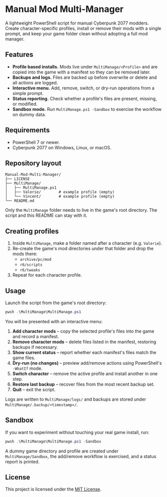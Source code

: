 # Manual Mod Multi-Manager

A lightweight PowerShell script for manual Cyberpunk 2077 modders.  Create character-specific profiles, install or remove their mods with a single prompt, and keep your game folder clean without adopting a full mod manager.

## Features
- **Profile based installs.** Mods live under `MultiManage/<Profile>` and are copied into the game with a manifest so they can be removed later.
- **Backups and logs.** Files are backed up before overwrite or delete and all actions are logged.
- **Interactive menu.** Add, remove, switch, or dry-run operations from a simple prompt.
- **Status reporting.** Check whether a profile's files are present, missing, or modified.
- **Sandbox mode.** Run `MultiManage.ps1 -Sandbox` to exercise the workflow on dummy data.

## Requirements
- PowerShell 7 or newer.
- Cyberpunk 2077 on Windows, Linux, or macOS.

## Repository layout
```
Manual-Mod-Multi-Manager/
├── LICENSE
├── MultiManage/
│   ├── MultiManage.ps1
│   ├── Valerie/        # example profile (empty)
│   └── Vincent/        # example profile (empty)
└── README.md
```

Only the `MultiManage` folder needs to live in the game's root directory. The script and this README can stay with it.

## Creating profiles
1. Inside `MultiManage`, make a folder named after a character (e.g. `Valerie`).
2. Re-create the game's mod directories under that folder and drop the mods there:
   - `archive/pc/mod`
   - `r6/scripts`
   - `r6/tweaks`
3. Repeat for each character profile.

## Usage
Launch the script from the game's root directory:

```powershell
pwsh .\MultiManage\MultiManage.ps1
```

You will be presented with an interactive menu:

1. **Add character mods** – copy the selected profile's files into the game and record a manifest.
2. **Remove character mods** – delete files listed in the manifest, restoring backups if necessary.
3. **Show current status** – report whether each manifest's files match the game files.
4. **Dry-run (no changes)** – preview add/remove actions using PowerShell's `-WhatIf` mode.
5. **Switch character** – remove the active profile and install another in one step.
6. **Restore last backup** – recover files from the most recent backup set.
7. **Quit** – exit the script.

Logs are written to `MultiManage/logs/` and backups are stored under `MultiManage/.backup/<timestamp>/`.

## Sandbox
If you want to experiment without touching your real game install, run:

```powershell
pwsh .\MultiManage\MultiManage.ps1 -Sandbox
```

A dummy game directory and profile are created under `MultiManage/Sandbox`, the add/remove workflow is exercised, and a status report is printed.

## License
This project is licensed under the [MIT License](LICENSE).
